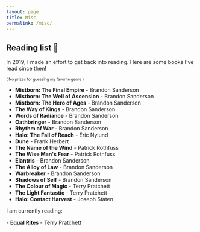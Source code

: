 ```yaml
---
layout: page
title: Misc
permalink: /misc/
---
```


<h2 id="readinglist">Reading list 📕</h2>
<p>In 2019, I made an effort to get back into reading. Here are some books I've read since then!</p>
<p style="font-size:10px">( No prizes for guessing my favorite genre ) </p>

- <b>Mistborn: The Final Empire</b> - Brandon Sanderson
- <b>Mistborn: The Well of Ascension</b> - Brandon Sanderson
- <b>Mistborn: The Hero of Ages</b> - Brandon Sanderson
- <b>The Way of Kings</b> - Brandon Sanderson
- <b>Words of Radiance</b> - Brandon Sanderson
- <b>Oathbringer</b> - Brandon Sanderson
- <b>Rhythm of War</b> - Brandon Sanderson
- <b>Halo: The Fall of Reach</b> - Eric Nylund
- <b>Dune</b> - Frank Herbert
- <b>The Name of the Wind</b> - Patrick Rothfuss
- <b>The Wise Man's Fear</b> - Patrick Rothfuss
- <b>Elantris</b> - Brandon Sanderson
- <b>The Alloy of Law</b> - Brandon Sanderson
- <b>Warbreaker</b> - Brandon Sanderson
- <b>Shadows of Self</b> - Brandon Sanderson
- <b>The Colour of Magic</b> - Terry Pratchett
- <b>The Light Fantastic</b> - Terry Pratchett
- <b>Halo: Contact Harvest</b> - Joseph Staten


<p>I am currently reading:</p>
- <b>Equal Rites</b> - Terry Pratchett
